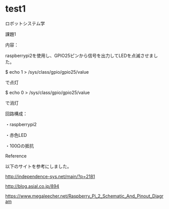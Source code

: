# test1
ロボットシステム学



課題1



内容：

raspberrypi2を使用し、GPIO25ピンから信号を出力してLEDを点滅させました。

$ echo 1 > /sys/class/gpio/gpio25/value

で点灯

$ echo 0 > /sys/class/gpio/gpio25/value

で消灯


回路構成：

・raspberrypi2

・赤色LED

・100Ωの抵抗






Reference

以下のサイトを参考にしました。

http://independence-sys.net/main/?p=2181

http://blog.asial.co.jp/894

https://www.megaleecher.net/Raspberry_Pi_2_Schematic_And_Pinout_Diagram
